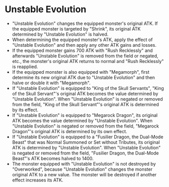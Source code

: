 # Unstable Evolution

*   "Unstable Evolution" changes the equipped monster's original ATK. If the equipped monster is targeted by "Shrink", its original ATK determined by "Unstable Evolution" is halved.
*   When determining the equipped monster's ATK, apply the effect of "Unstable Evolution" and then apply any other ATK gains and losses.
*   If the equipped monster gains 700 ATK with "Rush Recklessly" and afterwards "Unstable Evolution" is removed from the field or negated, etc., the monster's original ATK returns to normal and "Rush Recklessly" is reapplied.
*   If the equipped monster is also equipped with "Megamorph", first determine its new original ATK due to "Unstable Evolution" and then halve or double it with "Megamorph".
*   If "Unstable Evolution" is equipped to "King of the Skull Servants", "King of the Skull Servant"'s original ATK becomes the value determined by "Unstable Evolution". When "Unstable Evolution" is negated or removed from the field, "King of the Skull Servant"'s original ATK is determined by its effect.
*   If "Unstable Evolution" is equipped to "Megarock Dragon", its original ATK becomes the value determined by "Unstable Evolution". When "Unstable Evolution" is negated or removed from the field, "Megarock Dragon"'s original ATK is determined by its own effect.
*   If "Unstable Evolution" is equipped to a "Fusilier Dragon, the Dual-Mode Beast" that was Normal Summoned or Set without Tributes, its original ATK is determined by "Unstable Evolution". When "Unstable Evolution" is negated or removed from the field, "Fusilier Dragon, the Dual-Mode Beast"'s ATK becomes halved to 1400.
*   The monster equipped with "Unstable Evolution" is not destroyed by "Overworked", because "Unstable Evolution" changes the monster original ATK to a new value. The monster will be destroyed if another effect increases its ATK.

